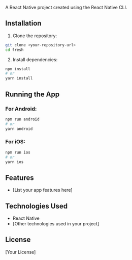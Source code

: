 
A React Native project created using the React Native CLI.

## Installation

1. Clone the repository:
```bash
git clone <your-repository-url>
cd fresh
```

2. Install dependencies:
```bash
npm install
# or
yarn install
```

## Running the App

### For Android:
```bash
npm run android
# or
yarn android
```

### For iOS:
```bash
npm run ios
# or
yarn ios
```

## Features

- [List your app features here]

## Technologies Used

- React Native
- [Other technologies used in your project]

## License

[Your License] 
